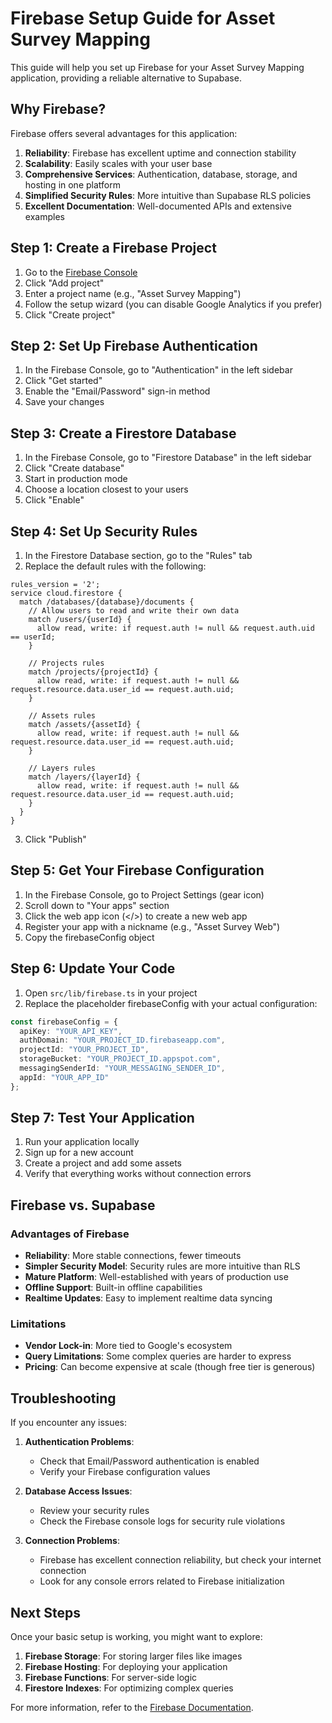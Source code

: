 # Firebase Setup Guide for Asset Survey Mapping

This guide will help you set up Firebase for your Asset Survey Mapping application, providing a reliable alternative to Supabase.

## Why Firebase?

Firebase offers several advantages for this application:

1. **Reliability**: Firebase has excellent uptime and connection stability
2. **Scalability**: Easily scales with your user base
3. **Comprehensive Services**: Authentication, database, storage, and hosting in one platform
4. **Simplified Security Rules**: More intuitive than Supabase RLS policies
5. **Excellent Documentation**: Well-documented APIs and extensive examples

## Step 1: Create a Firebase Project

1. Go to the [Firebase Console](https://console.firebase.google.com/)
2. Click "Add project"
3. Enter a project name (e.g., "Asset Survey Mapping")
4. Follow the setup wizard (you can disable Google Analytics if you prefer)
5. Click "Create project"

## Step 2: Set Up Firebase Authentication

1. In the Firebase Console, go to "Authentication" in the left sidebar
2. Click "Get started"
3. Enable the "Email/Password" sign-in method
4. Save your changes

## Step 3: Create a Firestore Database

1. In the Firebase Console, go to "Firestore Database" in the left sidebar
2. Click "Create database"
3. Start in production mode
4. Choose a location closest to your users
5. Click "Enable"

## Step 4: Set Up Security Rules

1. In the Firestore Database section, go to the "Rules" tab
2. Replace the default rules with the following:

```
rules_version = '2';
service cloud.firestore {
  match /databases/{database}/documents {
    // Allow users to read and write their own data
    match /users/{userId} {
      allow read, write: if request.auth != null && request.auth.uid == userId;
    }
    
    // Projects rules
    match /projects/{projectId} {
      allow read, write: if request.auth != null && request.resource.data.user_id == request.auth.uid;
    }
    
    // Assets rules
    match /assets/{assetId} {
      allow read, write: if request.auth != null && request.resource.data.user_id == request.auth.uid;
    }
    
    // Layers rules
    match /layers/{layerId} {
      allow read, write: if request.auth != null && request.resource.data.user_id == request.auth.uid;
    }
  }
}
```

3. Click "Publish"

## Step 5: Get Your Firebase Configuration

1. In the Firebase Console, go to Project Settings (gear icon)
2. Scroll down to "Your apps" section
3. Click the web app icon (</>) to create a new web app
4. Register your app with a nickname (e.g., "Asset Survey Web")
5. Copy the firebaseConfig object

## Step 6: Update Your Code

1. Open `src/lib/firebase.ts` in your project
2. Replace the placeholder firebaseConfig with your actual configuration:

```typescript
const firebaseConfig = {
  apiKey: "YOUR_API_KEY",
  authDomain: "YOUR_PROJECT_ID.firebaseapp.com",
  projectId: "YOUR_PROJECT_ID",
  storageBucket: "YOUR_PROJECT_ID.appspot.com",
  messagingSenderId: "YOUR_MESSAGING_SENDER_ID",
  appId: "YOUR_APP_ID"
};
```

## Step 7: Test Your Application

1. Run your application locally
2. Sign up for a new account
3. Create a project and add some assets
4. Verify that everything works without connection errors

## Firebase vs. Supabase

### Advantages of Firebase

- **Reliability**: More stable connections, fewer timeouts
- **Simpler Security Model**: Security rules are more intuitive than RLS
- **Mature Platform**: Well-established with years of production use
- **Offline Support**: Built-in offline capabilities
- **Realtime Updates**: Easy to implement realtime data syncing

### Limitations

- **Vendor Lock-in**: More tied to Google's ecosystem
- **Query Limitations**: Some complex queries are harder to express
- **Pricing**: Can become expensive at scale (though free tier is generous)

## Troubleshooting

If you encounter any issues:

1. **Authentication Problems**:
   - Check that Email/Password authentication is enabled
   - Verify your Firebase configuration values

2. **Database Access Issues**:
   - Review your security rules
   - Check the Firebase console logs for security rule violations

3. **Connection Problems**:
   - Firebase has excellent connection reliability, but check your internet connection
   - Look for any console errors related to Firebase initialization

## Next Steps

Once your basic setup is working, you might want to explore:

1. **Firebase Storage**: For storing larger files like images
2. **Firebase Hosting**: For deploying your application
3. **Firebase Functions**: For server-side logic
4. **Firestore Indexes**: For optimizing complex queries

For more information, refer to the [Firebase Documentation](https://firebase.google.com/docs).